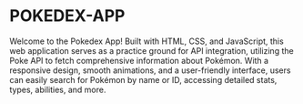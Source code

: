 # POKEDEX-APP
Welcome to the Pokedex App! Built with HTML, CSS, and JavaScript, this web application serves as a practice ground for API integration, utilizing the Poke API to fetch comprehensive information about Pokémon. With a responsive design, smooth animations, and a user-friendly interface, users can easily search for Pokémon by name or ID, accessing detailed stats, types, abilities, and more. 

